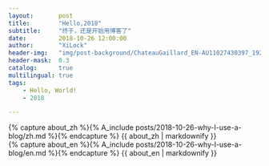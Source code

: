 ```yaml
---
layout:       post
title:        "Hello,2018"
subtitle:     "终于，还是开始用博客了"
date:         2018-10-26 12:00:00
author:       "XiLock"
header-img:   "img/post-background/ChateauGaillard_EN-AU11027430397_1920x1080.jpg"
header-mask:  0.3
catalog:      true
multilingual: true
tags:
    - Hello, World!
    - 2018

---
```


<!-- Chinese Version -->
<div class="zh post-container">
    {% capture about_zh %}{% A_include posts/2018-10-26-why-I-use-a-blog/zh.md %}{% endcapture %}
    {{ about_zh | markdownify }}
</div>

<!-- English Version -->
<div class="en post-container">
    {% capture about_en %}{% A_include posts/2018-10-26-why-I-use-a-blog/en.md %}{% endcapture %}
    {{ about_en | markdownify }}
</div>
